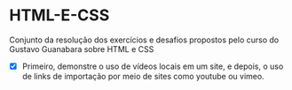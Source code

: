 # HTML-E-CSS
Conjunto da resolução dos exercícios e desafios propostos pelo curso do Gustavo Guanabara sobre HTML e CSS
- [X] Primeiro, demonstre o uso de vídeos locais em um site, e depois, o uso de links de importação por meio de sites como youtube ou vimeo.
